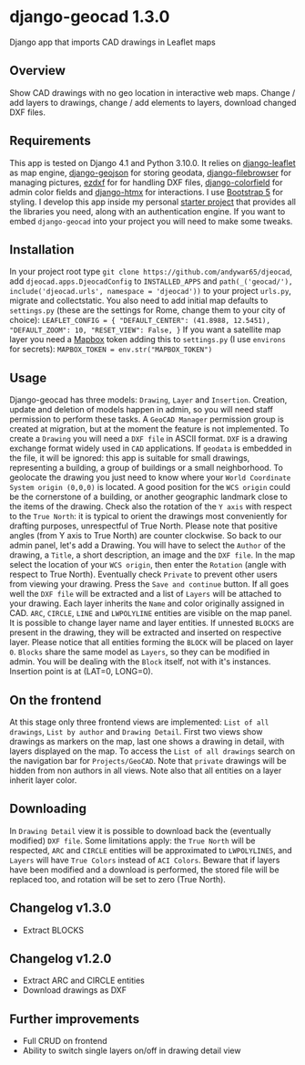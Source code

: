 # django-geocad 1.3.0
Django app that imports CAD drawings in Leaflet maps
## Overview
Show CAD drawings with no geo location in interactive web maps. Change / add layers to drawings, change / add elements to layers, download changed DXF files.
## Requirements
This app is tested on Django 4.1 and Python 3.10.0. It relies on [django-leaflet](https://django-leaflet.readthedocs.io/en/latest/index.html/) as map engine, [django-geojson](https://django-geojson.readthedocs.io/en/latest/) for storing geodata, [django-filebrowser](https://django-filebrowser.readthedocs.io/en/latest/) for managing pictures, [ezdxf](https://ezdxf.mozman.at/) for for handling DXF files, [django-colorfield](https://github.com/fabiocaccamo/django-colorfield) for admin color fields and [django-htmx](https://django-htmx.readthedocs.io/en/latest/) for interactions. I use [Bootstrap 5](https://getbootstrap.com/) for styling. I develop this app inside my personal [starter project](https://github.com/andywar65/project_repo/tree/architettura) that provides all the libraries you need, along with an authentication engine. If you want to embed `django-geocad` into your project you will need to make some tweaks.
## Installation
In your project root type `git clone https://github.com/andywar65/djeocad`, add `djeocad.apps.DjeocadConfig` to `INSTALLED_APPS` and `path(_('geocad/'), include('djeocad.urls', namespace = 'djeocad'))` to your project `urls.py`, migrate and collectstatic. You also need to add initial map defaults to `settings.py` (these are the settings for Rome, change them to your city of choice):
`LEAFLET_CONFIG = {
    "DEFAULT_CENTER": (41.8988, 12.5451),
    "DEFAULT_ZOOM": 10,
    "RESET_VIEW": False,
}`
If you want a satellite map layer you need a [Mapbox](https://www.mapbox.com/) token adding this to `settings.py` (I use `environs` for secrets):
`MAPBOX_TOKEN = env.str("MAPBOX_TOKEN")`
## Usage
Django-geocad has three models: `Drawing`, `Layer` and `Insertion`. Creation, update and deletion of models happen in admin, so you will need staff permission to perform these tasks. A `GeoCAD Manager` permission group is created at migration, but at the moment the feature is not implemented.
To create a `Drawing` you will need a `DXF file` in ASCII format. `DXF` is a drawing exchange
format widely used in `CAD` applications.
If `geodata` is embedded in the file, it will be ignored: this app is suitable for small drawings,
representing a building, a group of buildings or a small neighborhood. To geolocate the drawing you just need to know where your `World Coordinate System origin (0,0,0)` is located. A good position for the `WCS origin` could be the cornerstone of a building, or another geographic landmark close to
the items of the drawing.
Check also the rotation of the `Y axis` with respect to the `True North`: it is typical to orient
the drawings most conveniently for drafting purposes, unrespectful of True North. Please note that positive angles (from Y axis to True North) are counter clockwise.
So back to our admin panel, let's add a Drawing. You will have to select the `Author` of the drawing,
a `Title`, a short description, an image and the `DXF file`. In the map select the location of your
`WCS origin`, then enter the `Rotation` (angle with respect to True North). Eventually check `Private` to prevent other users from viewing your drawing.
Press the `Save and continue` button. If all goes well the `DXF file` will be extracted and a list of `Layers` will be attached to your drawing. Each layer inherits the `Name` and color originally assigned in CAD. `ARC`, `CIRCLE`, `LINE` and `LWPOLYLINE` entities are visible on the map panel. It is possible to change layer name and layer entities.
If unnested `BLOCKS` are present in the drawing, they will be extracted and inserted on respective layer. Please notice that all entities forming the `BLOCK` will be placed on layer `0`. `Blocks` share the same model as `Layers`, so they can be modified in admin. You will be dealing with the `Block` itself, not with it's instances. Insertion point is at (LAT=0, LONG=0).
## On the frontend
At this stage only three frontend views are implemented: `List of all drawings`, `List by author` and `Drawing Detail`. First two views show drawings as markers on the map, last one shows a drawing in detail, with layers displayed on the map. To access the `List of all drawings` search on the navigation bar for `Projects/GeoCAD`. Note that `private` drawings will be hidden from non authors in all views. Note also that all entities on a layer inherit layer color.
## Downloading
In `Drawing Detail` view it is possible to download back the (eventually modified) `DXF file`. Some limitations apply: the `True North` will be respected, `ARC` and `CIRCLE` entities will be approximated to `LWPOLYLINES`, and `Layers` will have `True Colors` instead of `ACI Colors`.
Beware that if layers have been modified and a download is performed, the stored file will be replaced too, and rotation will be set to zero (True North).
## Changelog v1.3.0
* Extract BLOCKS
## Changelog v1.2.0
* Extract ARC and CIRCLE entities
* Download drawings as DXF
## Further improvements
* Full CRUD on frontend
* Ability to switch single layers on/off in drawing detail view
